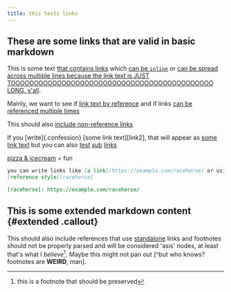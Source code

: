 ```yaml
---
title: this tests links
---
```



## These are some links that are valid in basic markdown

This is some text [that contains links][this fun link1] which 
[can be `inline`](https://example.com/2) or [can be spread across multiple lines
because the link text is JUST TOOOOOOOOOOOOOOOOOOOOOOOOOOOOOOOOOOOOOOOOOOOO
LONG, y'all](https://example.com/3).

Mainly, we want to see if [link text
by reference][link4] and if links [can be referenced multiple times][this fun link1]

This should also [include non-reference links](https://example.com/5)

If you [write]{.confession} \[some link text\]\[link2\], that will appear as [some link text][link2]
but you can also [test][racehorse] [sub][sub-link1] [links][sub_link2]

[pizza & icecream][pizzaicecream] = fun

```markdown
you can write links like [a link](https://example.com/racehorse) or using
[reference style][racehorce]

[racehorse]: https://example.com/racehorse/   
```


[this fun link1]: https://example.com/1
[link2]: https://example.com/2 "link with title!"
[link3]: https://example.com/3
[link4]: https://example.com/4
[racehorse]: https://example.com/racehorse/   
[sub-link1]: https://example.com/racehorse/1/1 "One One Won One"
[sub_link2]: https://example.com/racehorse/2/2/ "Two Two Won One Two"
[pizzaicecream]: https://example.com/pizza&icecream

## This is some extended markdown content {#extended .callout}

This should also include references that use [standalone] links and 
footnotes should not be properly parsed and will be considered 'asis' nodes,
at least that's what I *believe*[^footy]. Maybe this might not pan out [^but who
knows? footnotes are **WEIRD**, man].

<!-- links go here! -->

[standalone]: https://example.com/standalone
[^footy]: this is a footnote that
  should be preserved
